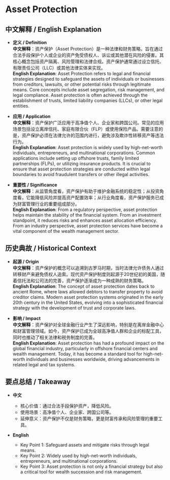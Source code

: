 # Asset Protection

## 中文解释 / English Explanation

* **定义 / Definition**  
  **中文解释**：资产保护（Asset Protection）是一种法律和财务策略，旨在通过合法手段保护个人或企业的资产免受债权人、诉讼或其他潜在风险的侵害。其核心概念包括资产隔离、风险管理和法律合规。资产保护通常通过设立信托、有限责任公司（LLC）或其他法律实体来实现。  
  **English Explanation**: Asset Protection refers to legal and financial strategies designed to safeguard the assets of individuals or businesses from creditors, lawsuits, or other potential risks through legitimate means. Core concepts include asset segregation, risk management, and legal compliance. Asset protection is often achieved through the establishment of trusts, limited liability companies (LLCs), or other legal entities.

* **应用 / Application**  
  **中文解释**：资产保护广泛应用于高净值个人、企业家和跨国公司。常见的应用场景包括设立离岸信托、家庭有限合伙（FLP）或使用保险产品。需要注意的是，资产保护必须在法律允许的范围内进行，避免涉及欺诈性转移资产等违法行为。  
  **English Explanation**: Asset protection is widely used by high-net-worth individuals, entrepreneurs, and multinational corporations. Common applications include setting up offshore trusts, family limited partnerships (FLPs), or utilizing insurance products. It is crucial to ensure that asset protection strategies are conducted within legal boundaries to avoid fraudulent transfers or other illegal activities.

* **重要性 / Significance**  
  **中文解释**：从监管角度看，资产保护有助于维护金融系统的稳定性；从投资角度看，它能降低风险并提高资产配置效率；从行业角度看，资产保护服务已成为财富管理行业的重要组成部分。  
  **English Explanation**: From a regulatory perspective, asset protection helps maintain the stability of the financial system. From an investment standpoint, it reduces risks and enhances asset allocation efficiency. From an industry perspective, asset protection services have become a vital component of the wealth management sector.

## 历史典故 / Historical Context

* **起源 / Origin**  
  **中文解释**：资产保护的概念可以追溯到古罗马时期，当时法律允许债务人通过转移财产来避免债权人追索。现代资产保护制度则起源于20世纪初的美国，随着信托法和公司法的完善，资产保护逐渐成为一种成熟的财务策略。  
  **English Explanation**: The concept of asset protection dates back to ancient Rome, where laws allowed debtors to transfer property to avoid creditor claims. Modern asset protection systems originated in the early 20th century in the United States, evolving into a sophisticated financial strategy with the development of trust and corporate laws.

* **影响 / Impact**  
  **中文解释**：资产保护对全球金融行业产生了深远影响，特别是在离岸金融中心和财富管理领域。如今，资产保护已成为全球高净值人群和企业的标配工具，同时也推动了相关法律和税务制度的完善。  
  **English Explanation**: Asset protection has had a profound impact on the global financial industry, particularly in offshore financial centers and wealth management. Today, it has become a standard tool for high-net-worth individuals and businesses worldwide, driving advancements in related legal and tax systems.

## 要点总结 / Takeaway

* **中文**  
  - 核心价值：通过合法手段保护资产，降低风险。  
  - 使用场景：高净值个人、企业家、跨国公司等。  
  - 延伸意义：资产保护不仅是财务策略，更是财富传承和风险管理的重要工具。  

* **English**  
  - Key Point 1: Safeguard assets and mitigate risks through legal means.  
  - Key Point 2: Widely used by high-net-worth individuals, entrepreneurs, and multinational corporations.  
  - Key Point 3: Asset protection is not only a financial strategy but also a critical tool for wealth succession and risk management.